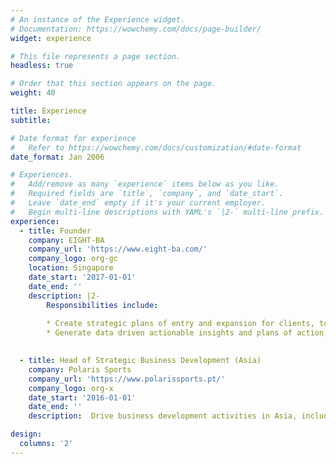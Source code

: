 ```yaml
---
# An instance of the Experience widget.
# Documentation: https://wowchemy.com/docs/page-builder/
widget: experience

# This file represents a page section.
headless: true

# Order that this section appears on the page.
weight: 40

title: Experience
subtitle:

# Date format for experience
#   Refer to https://wowchemy.com/docs/customization/#date-format
date_format: Jan 2006

# Experiences.
#   Add/remove as many `experience` items below as you like.
#   Required fields are `title`, `company`, and `date_start`.
#   Leave `date_end` empty if it's your current employer.
#   Begin multi-line descriptions with YAML's `|2-` multi-line prefix.
experience:
  - title: Founder
    company: EIGHT-BA
    company_url: 'https://www.eight-ba.com/'
    company_logo: org-gc
    location: Singapore
    date_start: '2017-01-01'
    date_end: ''
    description: |2-
        Responsibilities include:
        
        * Create strategic plans of entry and expansion for clients, to develop their businesses and identify opportunities within APAC, including China
        * Generate data driven actionable insights and plans of action, through sound market research (analytical & fact finding)

        
  - title: Head of Strategic Business Development (Asia)
    company: Polaris Sports
    company_url: 'https://www.polarissports.pt/'
    company_logo: org-x
    date_start: '2016-01-01'
    date_end: ''
    description:  Drive business development activities in Asia, including client acquisition and retention, for multi-million sports marketing and image rights deals relating to world-class sports personalities

design:
  columns: '2'
---
```

